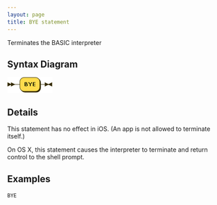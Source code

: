 ```yaml
---
layout: page
title: BYE statement
---
```


Terminates the BASIC interpreter


## Syntax Diagram

![Syntax diagram](/diagram/BYE-statement.png)


## Details

This statement has no effect in iOS. (An app is not allowed to terminate itself.)

On OS X, this statement causes the interpreter to terminate and return control to the shell prompt.


## Examples

    BYE

